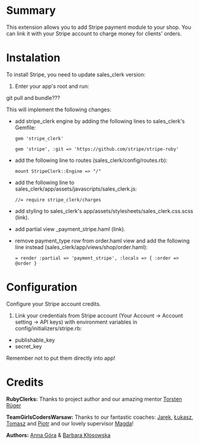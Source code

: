 Summary
=======
This extension allows you to add Stripe payment module to your shop. You can link it with your Stripe account to charge money for clients'
 orders.

Instalation
============

To install Stripe, you need to update sales_clerk version:

1. Enter your app's root and run:

git pull and bundle???




This will implement the following changes:

* add stripe_clerk engine by adding the following lines to sales_clerk's Gemfile:

  ` gem 'stripe_clerk' `

  ` gem 'stripe', :git => 'https://github.com/stripe/stripe-ruby' `

* add the following line to routes (sales_clerk/config/routes.rb):

  ` mount StripeClerk::Engine => "/" `

* add the following line to sales_clerk/app/assets/javascripts/sales_clerk.js:

  ` //= require stripe_clerk/charges `

* add styling to sales_clerk's app/assets/stylesheets/sales_clerk.css.scss (link).

* add partial view _payment_stripe.haml (link).

* remove payment_type row from order.haml view and add the following line instead (sales_clerk/app/views/shop/order.haml):

  ` = render :partial => 'payment_stripe', :locals => { :order => @order } `



Configuration
=============
Configure your Stripe account credits.

1. Link your credentials from Stripe account (Your Account -> Account setting -> API keys) with environment variables in config/initializers/stripe.rb:

  * publishable_key
  * secret_key

Remember not to put them directly into app!


Credits
====
__RubyClerks:__ Thanks to project author and our amazing mentor [Torsten Rüger](https://github.com/dancinglightning)

__TeamGirlsCodersWarsaw:__ Thanks to our fantastic coaches: [Jarek](https://github.com/pjar), [Łukasz](https://github.com/lsolniczek), [Tomasz](https://github.com/tomash) and [Piotr](https://github.com/chastell) and our lovely supervisor [Magda](https://github.com/madziaf)!

__Authors:__ [Anna Góra](https://github.com/Czarrrna) & [Barbara Kłosowska](https://github.com/aberracja)

